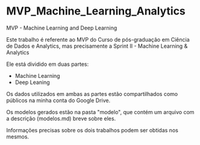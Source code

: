 # MVP_Machine_Learning_Analytics
MVP - Machine Learning and Deep Learning

Este trabalho é referente ao MVP do Curso de pós-graduação em Ciência de Dados e Analytics, mas precisamente a Sprint II - Machine Learning & Analytics

Ele está dividido em duas partes:
- Machine Learning
- Deep Leaning

Os dados utilizados em ambas as partes estão compartilhados como públicos na minha conta do Google Drive.

Os modelos gerados estão na pasta "modelo", que contém um arquivo com a descrição (modelos.md) breve sobre eles.

Informações precisas sobre os dois trabalhos podem ser obtidas nos mesmos.
